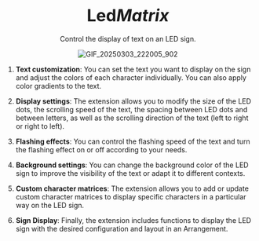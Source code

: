 # <div align="center"><strong><big>Led<i><b>Matrix</b></big></strong></i></div>

<div align="center">Control the display of text on an LED sign.

![GIF_20250303_222005_902](https://github.com/user-attachments/assets/2e36b00e-dbbe-4cd8-838e-4483d7722a16)
</div>

1. **Text customization**: You can set the text you want to display on the sign and adjust the colors of each character individually. You can also apply color gradients to the text.

2. **Display settings**: The extension allows you to modify the size of the LED dots, the scrolling speed of the text, the spacing between LED dots and between letters, as well as the scrolling direction of the text (left to right or right to left).

3. **Flashing effects**: You can control the flashing speed of the text and turn the flashing effect on or off according to your needs.

4. **Background settings**: You can change the background color of the LED sign to improve the visibility of the text or adapt it to different contexts.

5. **Custom character matrices**: The extension allows you to add or update custom character matrices to display specific characters in a particular way on the LED sign.

6. **Sign Display**: Finally, the extension includes functions to display the LED sign with the desired configuration and layout in an Arrangement.

